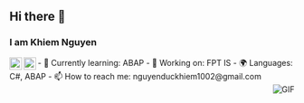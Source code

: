 ## Hi there 👋
### I am Khiem Nguyen
<a href="https://www.linkedin.com/in/ajay-singh-khalsa/](https://www.linkedin.com/in/khiem-nguyen-duc-b0b2b92ba/">
  <img align="left" alt="Khiem Nguyen Linkdein" width="22px" src="https://cdn.jsdelivr.net/npm/simple-icons@v3/icons/linkedin.svg" />
</a>
<a href="https://github.com/KhiemDuc/">
  <img align="left" alt="Khiem Github" width="22px" src="https://cdn.jsdelivr.net/npm/simple-icons@v3/icons/github.svg" />
</a>
- 🌱 Currently learning: ABAP
- 🔭 Working on: FPT IS
- 🌍 Languages: C#, ABAP
- 📫 How to reach me: nguyenduckhiem1002@gmail.com
<br />
<img align="right" alt="GIF" src="https://media.giphy.com/media/13HgwGsXF0aiGY/giphy.gif" />



